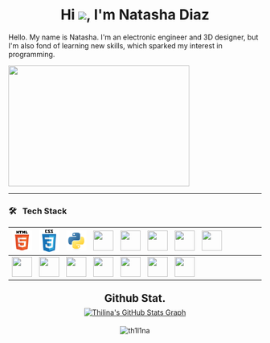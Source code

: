 <h1 align="center">Hi <img src="https://media.giphy.com/media/hvRJCLFzcasrR4ia7z/giphy.gif" width="35">, I'm Natasha Diaz</h1>
   <p align="left">
    Hello. My name is Natasha. I'm an electronic engineer and 3D designer, but I'm also fond of learning new skills, which sparked my interest in programming. 
   </p>   
   <img align= "center" width= "360" height="240" src= "https://pa1.narvii.com/6580/8098c6e9207376889eeb0532d9f5a0723c4d73f5_hq.gif"/>

<hr>

### 🛠 &nbsp; Tech Stack
|<img src="https://raw.githubusercontent.com/devicons/devicon/master/icons/html5/html5-original-wordmark.svg" alt="html5" width="40">|<img src="https://raw.githubusercontent.com/devicons/devicon/master/icons/css3/css3-original-wordmark.svg" alt="css3" width="45" height="45"/>|<img src="https://raw.githubusercontent.com/devicons/devicon/master/icons/python/python-original.svg" alt="python" width="40"> |<img src="https://skillicons.dev/icons?i=cs" width="40" height="40"/>|<img src="https://skillicons.dev/icons?i=js" width="40" height="40"/> | <img src="https://skillicons.dev/icons?i=figma" width="40" height="40"/> | <img src="https://skillicons.dev/icons?i=vscode" width="40" height="40"/>  | <img src="https://skillicons.dev/icons?i=bootstrap" width="40" height="40"/> |  |   | |  |   | | 
|:-:|:-:|:-:|:-:|:-:|:-:|:-:|:-:|:-:|:-:|:-:|:-:|:-:|:-:|
| <img src="https://skillicons.dev/icons?i=dotnet" width="40" height="40"/> | <img src="https://skillicons.dev/icons?i=unity" width="40" height="40"/> | <img src="https://skillicons.dev/icons?i=blender" width="40" height="40"/> | <img src="https://skillicons.dev/icons?i=unreal" width="40" height="40"/> | <img src="https://skillicons.dev/icons?i=notion&theme=light" width="40" height="40"/> | <img src="https://skillicons.dev/icons?i=git" width="40" height="40"/> |  <img src="https://skillicons.dev/icons?i=visualstudio" width="40" height="40"/>


### <div align="center">
<h2 align="center" style="margin: 5px 10px;">Github Stat.</h2>

<div align="center">
<a href="https://github.com/bindian0509/bindian0509">
  <img align="center" src="https://github-profile-summary-cards.vercel.app/api/cards/profile-details?username=Th1l1na&theme=github_dark&hide_border=true)](https://github.com/bindian0509" alt="Thilina's GitHub Stats Graph"/>
</a>
<br><br>
<img align="center" src="https://github-readme-stats.vercel.app/api/top-langs/?username=th1l1na&layout=compact&theme=github_dark&show_icons=true" alt="th1l1na" />
</div>
 
